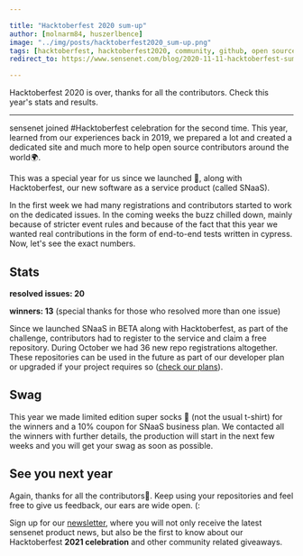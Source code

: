 ```yaml
---

title: "Hacktoberfest 2020 sum-up"
author: [molnarm84, huszerlbence]
image: "../img/posts/hacktoberfest2020_sum-up.png"
tags: [hacktoberfest, hacktoberfest2020, community, github, open source, JS, JavaScript, Cypress, end-to-end tests]
redirect_to: https://www.sensenet.com/blog/2020-11-11-hacktoberfest-sum-up

---
```


Hacktoberfest 2020 is over, thanks for all the contributors. Check this year's stats and results.

---

sensenet joined #Hacktoberfest celebration for the second time. This year, learned from our experiences back in 2019, we prepared a lot and created a dedicated site and much more to help open source contributors around the world🌍.

This was a special year for us since we launched 🚀, along with Hacktoberfest, our new software as a service product (called SNaaS).

In the first week we had many registrations and contributors started to work on the dedicated issues. In the coming weeks the buzz chilled down, mainly because of stricter event rules and because of the fact that this year we wanted real contributions in the form of end-to-end tests written in cypress.
Now, let's see the exact numbers.

## Stats

**resolved issues: 20**

**winners: 13** (special thanks for those who resolved more than one issue)

Since we launched SNaaS in BETA along with Hacktoberfest, as part of the challenge, contributors had to register to the service and claim a free repository. During October we had 36 new repo registrations altogether. These repositories can be used in the future as part of our developer plan or upgraded if your project requires so ([check our plans](https://www.sensenet.com/pricing)).

## Swag

This year we made limited edition super socks 🧦 (not the usual t-shirt) for the winners and a 10% coupon for SNaaS business plan.
We contacted all the winners with further details, the production will start in the next few weeks and you will get your swag as soon as possible.

## See you next year

Again, thanks for all the contributors🙏. Keep using your repositories and feel free to give us feedback, our ears are wide open. (:

Sign up for our [newsletter](http://eepurl.com/gbh42T), where you will not only receive the latest sensenet product news, but also be the first to know about our Hacktoberfest **2021 celebration** and other community related giveaways.

